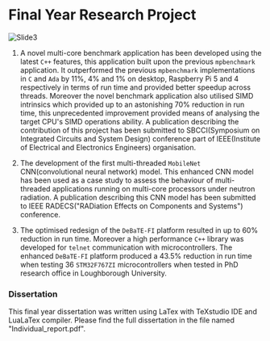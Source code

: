 # Final Year Research Project

![Slide3](https://github.com/ASherjil/Final_year_dissertation/assets/92602684/c9d2a5c0-4fa7-4507-bd55-ccaedeb05a7d)


1. A novel multi-core benchmark application has been developed using the latest ``C++`` features, this application built upon the previous ``mpbenchmark`` application. It outperformed the previous ``mpbenchmark`` implementations in ``C`` and ``Ada`` by 11\%, 4\% and 1\% on desktop, Raspberry Pi 5 and 4 respectively in terms of run time and provided better speedup across threads. Moreover the novel benchmark application also utilised SIMD intrinsics which provided up to an astonishing 70\% reduction in run time, this unprecedented improvement provided means of analysing the target CPU's SIMD operations ability. A publication describing the contribution of this project has been submitted to SBCCI(Symposium on Integrated Circuits and System Design) conference part of IEEE(Institute of Electrical and Electronics Engineers) organisation. 
	
2. The development of the first multi-threaded ``MobileNet`` CNN(convolutional neural network) model. This enhanced CNN model has been used as a case study to assess the behaviour of multi-threaded applications running on multi-core processors under neutron radiation. A publication describing this CNN model has been submitted to IEEE RADECS("RADiation Effects on Components and Systems") conference.
	
3. The optimised redesign of the ``DeBaTE-FI`` platform resulted in up to 60\% reduction in run time. Moreover a high performance ``C++`` library was developed for ``telnet`` communication with microcontrollers. The enhanced ``DeBaTE-FI`` platform produced a 43.5\% reduction in run time when testing 36 ``STM32F767ZI`` microcontrollers when tested in PhD research office in Loughborough University.


### Dissertation

This final year dissertation was written using LaTex with TeXstudio IDE and LuaLaTex compiler. Please find the full dissertation in the file named "Individual_report.pdf".
